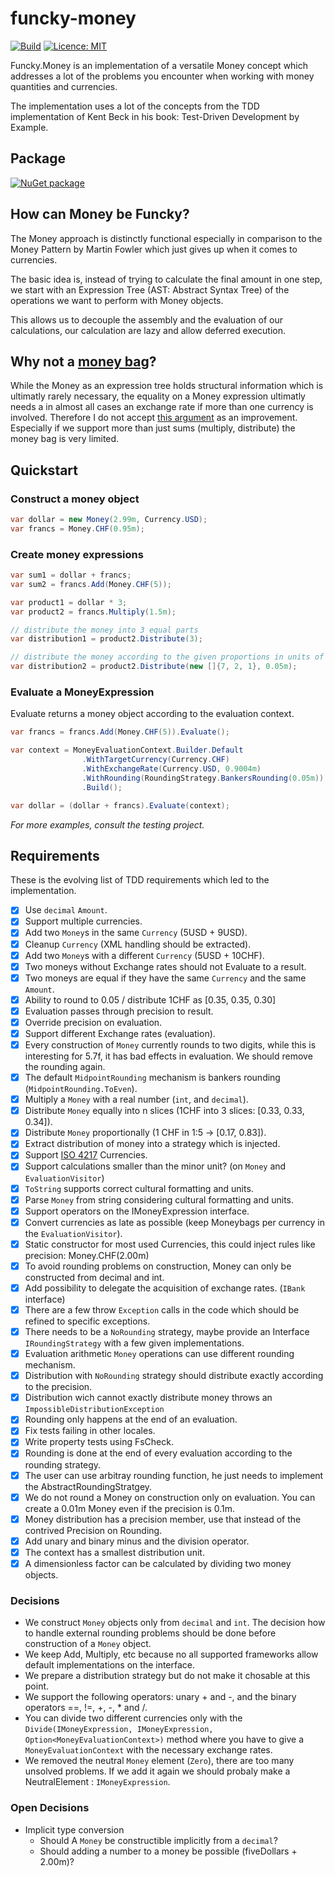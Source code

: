 # funcky-money

[![Build](https://github.com/polyadic/funcky-money/workflows/Build/badge.svg)](https://github.com/polyadic/funcky-money/actions?query=workflow%3ABuild)
[![Licence: MIT](https://img.shields.io/badge/licence-MIT-green)](https://raw.githubusercontent.com/polyadic/funcky-money/main/LICENSE)

Funcky.Money is an implementation of a versatile Money concept which addresses a lot of the problems you encounter when working with money quantities and currencies.

The implementation uses a lot of the concepts from the TDD implementation of Kent Beck in his book: Test-Driven Development by Example.

## Package

[![NuGet package](https://buildstats.info/nuget/Funcky.Money)](https://www.nuget.org/packages/Funcky.Money)

## How can Money be Funcky?

The Money approach is distinctly functional especially in comparison to the Money Pattern by Martin Fowler which just gives up when it comes to currencies.

The basic idea is, instead of trying to calculate the final amount in one step, we start with an Expression Tree (AST: Abstract Syntax Tree) of the operations we want to perform with Money objects.

This allows us to decouple the assembly and the evaluation of our calculations, our calculation are lazy and allow deferred execution.


## Why not a [money bag](https://deque.blog/2017/08/17/a-study-of-4-money-class-designs-featuring-martin-fowler-kent-beck-and-ward-cunningham-implementations/)?

While the Money as an expression tree holds structural information which is ultimatly rarely necessary, the equality on a Money expression ultimatly needs a in almost all cases an exchange rate if more than one currency is involved. Therefore I do not accept [this argument](https://deque.blog/2017/08/17/a-study-of-4-money-class-designs-featuring-martin-fowler-kent-beck-and-ward-cunningham-implementations/) as an improvement. Especially if we support more than just sums (multiply, distribute) the money bag is very limited.

## Quickstart

### Construct a money object

```cs
var dollar = new Money(2.99m, Currency.USD);
var francs = Money.CHF(0.95m);
```

### Create money expressions

```cs
var sum1 = dollar + francs;
var sum2 = francs.Add(Money.CHF(5));

var product1 = dollar * 3;
var product2 = francs.Multiply(1.5m);

// distribute the money into 3 equal parts
var distribution1 = product2.Distribute(3);

// distribute the money according to the given proportions in units of 0.05
var distribution2 = product2.Distribute(new []{7, 2, 1}, 0.05m);
```

### Evaluate a MoneyExpression

Evaluate returns a money object according to the evaluation context.

```cs
var francs = francs.Add(Money.CHF(5)).Evaluate();

var context = MoneyEvaluationContext.Builder.Default
                .WithTargetCurrency(Currency.CHF)
                .WithExchangeRate(Currency.USD, 0.9004m)
                .WithRounding(RoundingStrategy.BankersRounding(0.05m))
                .Build();

var dollar = (dollar + francs).Evaluate(context);
```

*For more examples, consult the testing project.*

## Requirements

These is the evolving list of TDD requirements which led to the implementation.

* [x] Use `decimal` `Amount`.
* [x] Support multiple currencies.
* [x] Add two `Money`s in the same `Currency` (5USD + 9USD).
* [x] Cleanup `Currency` (XML handling should be extracted).
* [x] Add two `Money`s with a different `Currency` (5USD + 10CHF).
* [x] Two moneys without Exchange rates should not Evaluate to a result.
* [x] Two moneys are equal if they have the same `Currency` and the same `Amount`.
* [x] Ability to round to 0.05 / distribute 1CHF as [0.35, 0.35, 0.30]
* [x] Evaluation passes through precision to result.
* [x] Override precision on evaluation.
* [x] Support different Exchange rates (evaluation).
* [x] Every construction of `Money` currently rounds to two digits, while this is interesting for 5.7f, it has bad effects in evaluation. We should remove the rounding again.
* [x] The default `MidpointRounding` mechanism is bankers rounding (`MidpointRounding.ToEven`).
* [x] Multiply a `Money` with a real number (`int`, and `decimal`).
* [x] Distribute `Money` equally into n slices (1CHF into 3 slices: [0.33, 0.33, 0.34]).
* [x] Distribute `Money` proportionally (1 CHF in 1:5 -> [0.17, 0.83]).
* [x] Extract distribution of money into a strategy which is injected.
* [x] Support [ISO 4217](https://en.wikipedia.org/wiki/ISO_4217) Currencies.
* [x] Support calculations smaller than the minor unit? (on `Money` and `EvaluationVisitor`)
* [x] `ToString` supports correct cultural formatting and units.
* [x] Parse `Money` from string considering cultural formatting and units.
* [x] Support operators on the IMoneyExpression interface.
* [x] Convert currencies as late as possible (keep Moneybags per currency in the `EvaluationVisitor`).
* [x] Static constructor for most used Currencies, this could inject rules like precision: Money.CHF(2.00m)
* [x] To avoid rounding problems on construction, Money can only be constructed from decimal and int.
* [x] Add possibility to delegate the acquisition of exchange rates. (`IBank` interface)
* [x] There are a few throw `Exception` calls in the code which should be refined to specific exceptions.
* [x] There needs to be a `NoRounding` strategy, maybe provide an Interface `IRoundingStrategy` with a few given implementations.
* [x] Evaluation arithmetic `Money` operations can use different rounding mechanism.
* [x] Distribution with `NoRounding` strategy should distribute exactly according to the precision.
* [x] Distribution wich cannot exactly distribute money throws an `ImpossibleDistributionException`
* [x] Rounding only happens at the end of an evaluation.
* [x] Fix tests failing in other locales.
* [x] Write property tests using FsCheck.
* [x] Rounding is done at the end of every evaluation according to the rounding strategy.
* [x] The user can use arbitray rounding function, he just needs to implement the AbstractRoundingStratgey.
* [x] We do not round a Money on construction only on evaluation. You can create a 0.01m Money even if the precision is 0.1m.
* [x] Money distribution has a precision member, use that instead of the contrived Precision on Rounding.
* [x] Add unary and binary minus and the division operator.
* [x] The context has a smallest distribution unit.
* [x] A dimensionless factor can be calculated by dividing two money objects.

### Decisions

* We construct `Money` objects only from `decimal` and `int`. The decision how to handle external rounding problems should be done before construction of a `Money` object.
* We keep Add, Multiply, etc because no all supported frameworks allow default implementations on the interface.
* We prepare a distribution strategy but do not make it chosable at this point.
* We support the following operators: unary + and -, and the binary operators ==, !=, +, -, * and /.
* You can divide two different currencies only with the `Divide(IMoneyExpression, IMoneyExpression, Option<MoneyEvaluationContext>)` method where you have to give a `MoneyEvaluationContext` with the necessary exchange rates.
* We removed the neutral `Money` element (`Zero`), there are too many unsolved problems. If we add it again we should probaly make a NeutralElement : `IMoneyExpression`.

### Open Decisions

* Implicit type conversion
  * Should A `Money` be constructible implicitly from a `decimal`?
  * Should adding a number to a money be possible (fiveDollars + 2.00m)?
